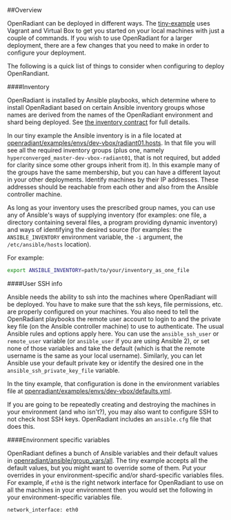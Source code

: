 ##Overview

OpenRadiant can be deployed in different ways.  The [tiny-example](tiny-example.md) uses Vagrant and Virtual Box to get you started on your local machines with just a couple of commands.
If you wish to use OpenRadiant for a larger deployment, there are a few changes that you need to make in order to configure your deployment.


The following is a quick list of things to consider when configuring to deploy OpenRandiant.

####Inventory

OpenRadiant is installed by Ansible playbooks, which determine where
to install OpenRadiant based on certain Ansible inventory groups whose
names are derived from the names of the OpenRadiant environment and
shard being deployed.  See
[the inventory contract](../docs/ansible.md#the-inventory-contract)
for full details.

In our tiny example the Ansible inventory is in a file located at
[openradiant/examples/envs/dev-vbox/radiant01.hosts](envs/dev-vbox/radiant01.hosts).
In that file you will see all the required inventory groups (plus one, namely `hyperconverged_master-dev-vbox-radiant01`,
that is not required, but added for clarity since some other groups inherit from it).  In this example many of the groups have the
same membership, but you can have a different layout in your other
deployments.  Identify machines by their IP addresses.  These
addresses should be reachable from each other and also from the
Ansible controller machine.

As long as your inventory uses the prescribed group names, you can use
any of Ansible's ways of supplying inventory (for examples: one file,
a directory containing several files, a program providing dynamic
inventory) and ways of identifying the desired source (for examples:
the `ANSIBLE_INVENTORY` environment variable, the `-i` argument, the
`/etc/ansible/hosts` location).

For example:
```bash
export ANSIBLE_INVENTORY=path/to/your/inventory_as_one_file
```


####User SSH info

Ansible needs the ability to ssh into the machines where OpenRadiant
will be deployed. You have to make sure that the ssh keys, file
permissions, etc. are properly configured on your machines.  You also
need to tell the OpenRadiant playbooks the remote user account to
login to and the private key file (on the Ansible controller machine)
to use to authenticate.  The usual Ansible rules and options apply
here.  You can use the `ansible_ssh_user` or `remote_user` variable
(or `ansible_user` if you are using Ansible 2), or set none of those
variables and take the default (which is that the remote username is
the same as your local username).  Similarly, you can let Ansible use
your default private key or identify the desired one in the
`ansible_ssh_private_key_file` variable.

In the tiny example, that configuration is done in the environment
variables file at
[openradiant/examples/envs/dev-vbox/defaults.yml](envs/dev-vbox/defaults.yml).

If you are going to be repeatedly creating and destroying the machines
in your environment (and who isn't?), you may also want to configure
SSH to not check host SSH keys.  OpenRadiant includes an `ansible.cfg`
file that does this.


####Environment specific variables

OpenRadiant defines a bunch of Ansible variables and their default
values in
[openradiant/ansible/group_vars/all](../ansible/group_vars/all).  The
tiny example accepts all the default values, but you might want to
override some of them.  Put your overrides in your
environment-specific and/or shard-specific variables files.  For
example, if `eth0` is the right network interface for OpenRadiant to
use on all the machines in your environment then you would set the
following in your environment-specific variables file.

```
network_interface: eth0
```
